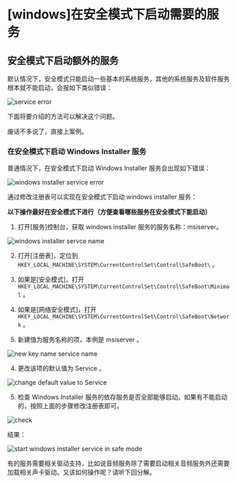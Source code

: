 # [windows]在安全模式下启动需要的服务

## 安全模式下启动额外的服务

默认情况下，安全模式只能启动一些基本的系统服务，其他的系统服务及软件服务根本就不能启动，会报如下类似错误：

![service error](https://github.com/mozillazg/my-blog-file/raw/master/// "service error")

下面将要介绍的方法可以解决这个问题。

废话不多说了，直接上案例。

### 在安全模式下启动 Windows Installer 服务

普通情况下，在安全模式下启动 Windows Installer 服务会出现如下错误：

![windows installer service error](https://github.com/mozillazg/my-blog-file/raw/master/// "windows installer service error")

通过修改注册表可以实现在安全模式下启动 windows installer 服务：

**以下操作最好在安全模式下进行（方便查看哪些服务在安全模式下能启动）**

1. 打开[服务]控制台，获取 windows installer 服务的服务名称：msiserver。

 ![windows installer servce name](https://github.com/mozillazg/my-blog-file/raw/master/2012/04/2012-05-03_20-21-52.png "windows installer servce name")

2. 打开[注册表]，定位到 `HKEY_LOCAL_MACHINE\SYSTEM\CurrentControlSet\Control\SafeBoot\` 。

 1. 如果是[安全模式]，打开 `HKEY_LOCAL_MACHINE\SYSTEM\CurrentControlSet\Control\SafeBoot\Minimal` 。

 2. 如果是[网络安全模式]，打开 `HKEY_LOCAL_MACHINE\SYSTEM\CurrentControlSet\Control\SafeBoot\Network` 。

3. 新建值为服务名称的项，本例是 msiserver 。

 ![new key name service name](https://github.com/mozillazg/my-blog-file/raw/master/2012/04/2012-05-03_20-21-15.png "new key name service name")

4. 更改该项的默认值为 Service 。

 ![change default value to Service](https://github.com/mozillazg/my-blog-file/raw/master/2012/04/2012-05-03_20-21-15.png "change default value to Service")

5. 检查 Windows Installer 服务的依存服务是否全部能够启动。如果有不能启动的，按照上面的步骤修改注册表即可。

 ![check ](https://github.com/mozillazg/my-blog-file/raw/master/2012/04/2012-05-03_20-22-18.png "")

结果：

![start windows installer service in safe mode](https://github.com/mozillazg/my-blog-file/raw/master/2012/04/2012-05-10_21-55-01.png "start windows installer service in safe mode")


有的服务需要相关驱动支持，比如说音频服务除了需要启动相关音频服务外还需要加载相关声卡驱动。又该如何操作呢？请听下回分解。



